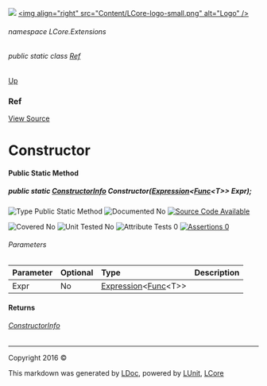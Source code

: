 ![](Content/LCore-banner-small.png "")
[&lt;img align=&quot;right&quot; src=&quot;Content/LCore-logo-small.png&quot; alt=&quot;Logo&quot; /&gt;](../README.md)

###### namespace LCore.Extensions

###### public static class [Ref](docs/Ref.md)
[Up](docs/Ref.md)

### Ref
[View Source](Extensions/Methods/L.cs)

# Constructor

#### Public Static Method

##### public static <a href="https://msdn.microsoft.com/en-us/library/system.reflection.constructorinfo.aspx" alt="">ConstructorInfo</a> Constructor(<a href="https://msdn.microsoft.com/en-us/library/bb335710.aspx" alt="" target="_blank">Expression</a>&lt;<a href="https://msdn.microsoft.com/en-us/library/bb534960.aspx" alt="" target="_blank">Func</a>&lt;T&gt;&gt; Expr);

![Type Public Static Method](http://b.repl.ca/v1/Type-Public%20Static%20Method-blue.png "")     ![Documented No](http://b.repl.ca/v1/Documented-No-red.png "") [![Source Code Available](http://b.repl.ca/v1/Source%20Code-Available-brightgreen.png "")](Extensions/Methods/L.cs#L)

![Covered No](http://b.repl.ca/v1/Covered-No-red.png "") ![Unit Tested No](http://b.repl.ca/v1/Unit%20Tested-No-lightgrey.png "") ![Attribute Tests 0](http://b.repl.ca/v1/Attribute%20Tests-0-lightgrey.png "") [![Assertions 0](http://b.repl.ca/v1/Assertions-0-lightgrey.png "")](Extensions/Methods/L.cs)

###### Parameters

Parameter | Optional | Type | Description
:---  | :---  | :---  | :--- 
Expr | No | <a href="https://msdn.microsoft.com/en-us/library/bb335710.aspx" alt="" target="_blank">Expression</a>&lt;<a href="https://msdn.microsoft.com/en-us/library/bb534960.aspx" alt="" target="_blank">Func</a>&lt;T&gt;&gt; | 


#### Returns

###### [ConstructorInfo](https://msdn.microsoft.com/en-us/library/system.reflection.constructorinfo.aspx)



---

Copyright 2016 &copy; [](../README.md) [](../TableOfContents.md)

This markdown was generated by [LDoc](https://github.com/CodeSingularity/LDoc), powered by [LUnit](https://github.com/CodeSingularity/LUnit), [LCore](https://github.com/CodeSingularity/LCore)
